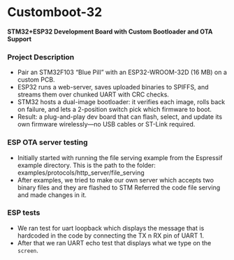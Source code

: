 # Customboot-32
**STM32+ESP32 Development Board with Custom Bootloader and OTA Support**

### Project Description
- Pair an STM32F103 “Blue Pill” with an ESP32-WROOM-32D (16 MB) on a custom PCB.
- ESP32 runs a web-server, saves uploaded binaries to SPIFFS, and streams them over chunked UART with CRC checks.
- STM32 hosts a dual-image bootloader: it verifies each image, rolls back on failure, and lets a 2-position switch pick which firmware to boot.
- Result: a plug-and-play dev board that can flash, select, and update its own firmware wirelessly—no USB cables or ST-Link required.

### ESP OTA server testing 
- Initially started with running the file serving example from the Espressif example directory.
This is the path to the folder: examples/protocols/http_server/file_serving
- After examples, we tried to make our own server which accepts two binary files and they are flashed to STM  Referred the code file serving and made changes in it.

### ESP tests
- We ran test for uart loopback which displays the message that is hardcoded in the code by connecting the TX n RX pin of UART 1.
- After that we ran UART echo test that displays what we type on the `screen`.






